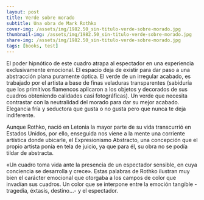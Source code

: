 ```yaml
---
layout: post
title: Verde sobre morado
subtitle: Una obra de Mark Rothko
cover-img: /assets/img/1982.50_sin-titulo-verde-sobre-morado.jpg
thumbnail-img: /assets/img/1982.50_sin-titulo-verde-sobre-morado.jpg
share-img: /assets/img/1982.50_sin-titulo-verde-sobre-morado.jpg
tags: [books, test]
---
```


El poder hipnótico de este cuadro atrapa al espectador en una experiencia exclusivamente emocional.   El espacio deja de existir para dar paso a una abstracción plana puramente óptica.  El verde de un irregular acabado, es trabajado por el artista a base de finas veladuras transparentes (sabiduría que los primitivos flamencos aplicaron a los objetos y decorados de sus cuadros obteniendo calidades casi fotográficas).   Un verde que necesita contrastar con la neutralidad del morado para dar su mejor acabado. Elegancia fría y seductora que gusta o no gusta pero que nunca te deja indiferente.

Aunque Rothko, nació en Letonia la mayor parte de su vida transcurrió en Estados Unidos, por ello, enseguida nos viene a la mente una corriente artística donde ubicarle, el Expresionismo Abstracto, una concepción que el propio artista ponía en tela de juicio, ya que  para él, su obra no se podía tildar de abstracta.

«Un cuadro toma vida ante la presencia de un espectador sensible, en cuya conciencia se desarrolla y crece». Estas palabras de Rothko ilustran muy bien el carácter emocional que otorgaba a los campos de color que invadían sus cuadros. Un color que se interpone entre la emoción tangible -tragedia, éxtasis, destino…- y el espectador.

